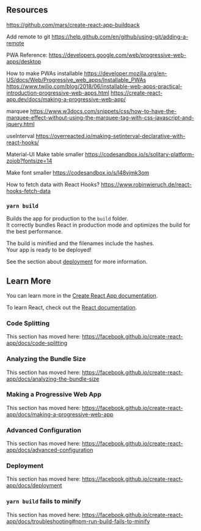 
## Resources

https://github.com/mars/create-react-app-buildpack

Add remote to git
https://help.github.com/en/github/using-git/adding-a-remote


PWA Reference:
https://developers.google.com/web/progressive-web-apps/desktop

How to make PWAs installable
https://developer.mozilla.org/en-US/docs/Web/Progressive_web_apps/Installable_PWAs
https://www.twilio.com/blog/2018/06/installable-web-apps-practical-introduction-progressive-web-apps.html
https://create-react-app.dev/docs/making-a-progressive-web-app/

marquee
https://www.w3docs.com/snippets/css/how-to-have-the-marquee-effect-without-using-the-marquee-tag-with-css-javascript-and-jquery.html

useInterval
https://overreacted.io/making-setinterval-declarative-with-react-hooks/

Material-UI
Make table smaller
https://codesandbox.io/s/solitary-platform-zoiob?fontsize=14

Make font smaller 
https://codesandbox.io/s/l48vjmk3om


How to fetch data with React Hooks?
https://www.robinwieruch.de/react-hooks-fetch-data



### `yarn build`

Builds the app for production to the `build` folder.<br />
It correctly bundles React in production mode and optimizes the build for the best performance.

The build is minified and the filenames include the hashes.<br />
Your app is ready to be deployed!

See the section about [deployment](https://facebook.github.io/create-react-app/docs/deployment) for more information.


## Learn More

You can learn more in the [Create React App documentation](https://facebook.github.io/create-react-app/docs/getting-started).

To learn React, check out the [React documentation](https://reactjs.org/).

### Code Splitting

This section has moved here: https://facebook.github.io/create-react-app/docs/code-splitting

### Analyzing the Bundle Size

This section has moved here: https://facebook.github.io/create-react-app/docs/analyzing-the-bundle-size

### Making a Progressive Web App

This section has moved here: https://facebook.github.io/create-react-app/docs/making-a-progressive-web-app

### Advanced Configuration

This section has moved here: https://facebook.github.io/create-react-app/docs/advanced-configuration

### Deployment

This section has moved here: https://facebook.github.io/create-react-app/docs/deployment

### `yarn build` fails to minify

This section has moved here: https://facebook.github.io/create-react-app/docs/troubleshooting#npm-run-build-fails-to-minify
